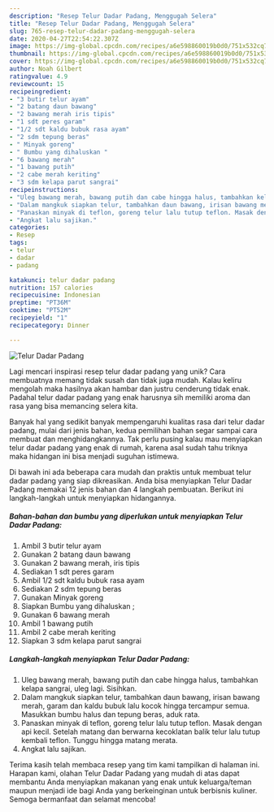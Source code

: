 ```yaml
---
description: "Resep Telur Dadar Padang, Menggugah Selera"
title: "Resep Telur Dadar Padang, Menggugah Selera"
slug: 765-resep-telur-dadar-padang-menggugah-selera
date: 2020-04-27T22:54:22.307Z
image: https://img-global.cpcdn.com/recipes/a6e598860019b0d0/751x532cq70/telur-dadar-padang-foto-resep-utama.jpg
thumbnail: https://img-global.cpcdn.com/recipes/a6e598860019b0d0/751x532cq70/telur-dadar-padang-foto-resep-utama.jpg
cover: https://img-global.cpcdn.com/recipes/a6e598860019b0d0/751x532cq70/telur-dadar-padang-foto-resep-utama.jpg
author: Noah Gilbert
ratingvalue: 4.9
reviewcount: 15
recipeingredient:
- "3 butir telur ayam"
- "2 batang daun bawang"
- "2 bawang merah iris tipis"
- "1 sdt peres garam"
- "1/2 sdt kaldu bubuk rasa ayam"
- "2 sdm tepung beras"
- " Minyak goreng"
- " Bumbu yang dihaluskan "
- "6 bawang merah"
- "1 bawang putih"
- "2 cabe merah keriting"
- "3 sdm kelapa parut sangrai"
recipeinstructions:
- "Uleg bawang merah, bawang putih dan cabe hingga halus, tambahkan kelapa sangrai, uleg lagi. Sisihkan."
- "Dalam mangkuk siapkan telur, tambahkan daun bawang, irisan bawang merah, garam dan kaldu bubuk lalu kocok hingga tercampur semua. Masukkan bumbu halus dan tepung beras, aduk rata."
- "Panaskan minyak di teflon, goreng telur lalu tutup teflon. Masak dengan api kecil. Setelah matang dan berwarna kecoklatan balik telur lalu tutup kembali teflon. Tunggu hingga matang merata."
- "Angkat lalu sajikan."
categories:
- Resep
tags:
- telur
- dadar
- padang

katakunci: telur dadar padang 
nutrition: 157 calories
recipecuisine: Indonesian
preptime: "PT36M"
cooktime: "PT52M"
recipeyield: "1"
recipecategory: Dinner

---
```



![Telur Dadar Padang](https://img-global.cpcdn.com/recipes/a6e598860019b0d0/751x532cq70/telur-dadar-padang-foto-resep-utama.jpg)

Lagi mencari inspirasi resep telur dadar padang yang unik? Cara membuatnya memang tidak susah dan tidak juga mudah. Kalau keliru mengolah maka hasilnya akan hambar dan justru cenderung tidak enak. Padahal telur dadar padang yang enak harusnya sih memiliki aroma dan rasa yang bisa memancing selera kita.



Banyak hal yang sedikit banyak mempengaruhi kualitas rasa dari telur dadar padang, mulai dari jenis bahan, kedua pemilihan bahan segar sampai cara membuat dan menghidangkannya. Tak perlu pusing kalau mau menyiapkan telur dadar padang yang enak di rumah, karena asal sudah tahu triknya maka hidangan ini bisa menjadi suguhan istimewa.


Di bawah ini ada beberapa cara mudah dan praktis untuk membuat telur dadar padang yang siap dikreasikan. Anda bisa menyiapkan Telur Dadar Padang memakai 12 jenis bahan dan 4 langkah pembuatan. Berikut ini langkah-langkah untuk menyiapkan hidangannya.

<!--inarticleads1-->

##### Bahan-bahan dan bumbu yang diperlukan untuk menyiapkan Telur Dadar Padang:

1. Ambil 3 butir telur ayam
1. Gunakan 2 batang daun bawang
1. Gunakan 2 bawang merah, iris tipis
1. Sediakan 1 sdt peres garam
1. Ambil 1/2 sdt kaldu bubuk rasa ayam
1. Sediakan 2 sdm tepung beras
1. Gunakan  Minyak goreng
1. Siapkan  Bumbu yang dihaluskan ;
1. Gunakan 6 bawang merah
1. Ambil 1 bawang putih
1. Ambil 2 cabe merah keriting
1. Siapkan 3 sdm kelapa parut sangrai




<!--inarticleads2-->

##### Langkah-langkah menyiapkan Telur Dadar Padang:

1. Uleg bawang merah, bawang putih dan cabe hingga halus, tambahkan kelapa sangrai, uleg lagi. Sisihkan.
1. Dalam mangkuk siapkan telur, tambahkan daun bawang, irisan bawang merah, garam dan kaldu bubuk lalu kocok hingga tercampur semua. Masukkan bumbu halus dan tepung beras, aduk rata.
1. Panaskan minyak di teflon, goreng telur lalu tutup teflon. Masak dengan api kecil. Setelah matang dan berwarna kecoklatan balik telur lalu tutup kembali teflon. Tunggu hingga matang merata.
1. Angkat lalu sajikan.




Terima kasih telah membaca resep yang tim kami tampilkan di halaman ini. Harapan kami, olahan Telur Dadar Padang yang mudah di atas dapat membantu Anda menyiapkan makanan yang enak untuk keluarga/teman maupun menjadi ide bagi Anda yang berkeinginan untuk berbisnis kuliner. Semoga bermanfaat dan selamat mencoba!
